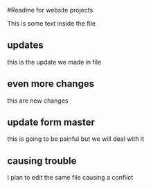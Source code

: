 #Readme for website projects

This is some text inside the file

## updates 

this is the update we made in file

## even more changes

this are new changes

## update form master 

this is going to be painful but we will deal with it

## causing trouble

I plan to edit the same file causing a conflict